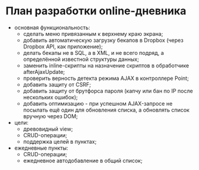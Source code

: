 # План разработки online-дневника

* основная функциональность:
	* сделать меню привязанным к верхнему краю экрана;
	* добавить автоматическую загрузку бекапов в Dropbox (через Dropbox API, как
	приложение);
	* делать бекапы не в SQL, а в XML, и не всего подряд, а определённой
	известной структуры данных;
	* заменить inline-скрипты на назначение скриптов в обработчике
	afterAjaxUpdate;
	* проверить верность детекта режима AJAX в контроллере Point;
	* добавить защиту от CSRF;
	* добавить защиту от брутфорса пароля (капчу или бан по IP после нескольких
	ошибок);
	* добавить оптимизацию - при успешном AJAX-запросе не посылать ещё один для
	обновления списка, а обновлять список вручную через DOM;
* цели:
	* древовидный view;
	* CRUD-операции;
	* поддержка целей в пунктах;
* ежедневные пункты:
	* CRUD-операции;
	* ежедневное автодобавление в общий список;
